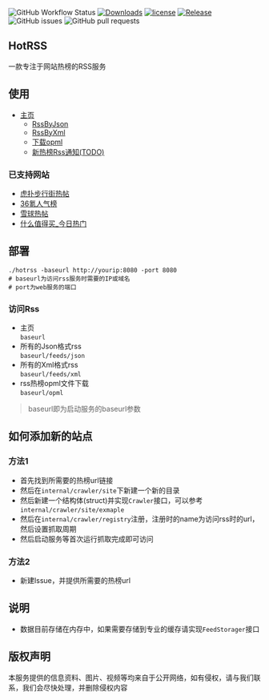 ![GitHub Workflow Status](https://img.shields.io/github/workflow/status/labulaka521/hotrss/Build_release)
[![Downloads](https://img.shields.io/github/downloads/labulaka521/hotrss/total.svg)](https://github.com/labulaka521/hotrss/releases)
[![license](https://img.shields.io/github/license/mashape/apistatus.svg?maxAge=2592000)](https://github.com/labulaka521/hotrss/blob/master/LICENSE)
[![Release](https://img.shields.io/github/release/labulaka521/hotrss.svg?label=Release)](https://github.com/labulaka521/hotrss/releases)
![GitHub issues](https://img.shields.io/github/issues/labulaka521/hotrss)
![GitHub pull requests](https://img.shields.io/github/issues-pr-raw/labulaka521/hotrss)

## HotRSS
一款专注于网站热榜的RSS服务

## 使用
- [主页](https://hotrss.top)
    - [RssByJson](https://hotrss.top/feeds/json)
    - [RssByXml](https://hotrss.top/feeds/json)
    - [下载opml](https://hotrss.top/opml)
    - [新热榜Rss通知(TODO)](https://hotrss.top)

### 已支持网站
- [虎扑步行街热帖](https://bbs.hupu.com/all-gambia)
- [36氪人气榜](https://36kr.com/hot-list/catalog)
- [雪球热帖](https://xueqiu.com/?category=snb_article)
- [什么值得买_今日热门](https://post.smzdm.com/hot_1/)

## 部署
```shell
./hotrss -baseurl http://yourip:8080 -port 8080
# baseurl为访问rss服务时需要的IP或域名
# port为web服务的端口
```

### 访问Rss
- 主页   
    `baseurl`
- 所有的Json格式rss    
    `baseurl/feeds/json`
- 所有的Xml格式rss  
    `baseurl/feeds/xml`
- rss热榜opml文件下载  
    `baseurl/opml`
> baseurl即为启动服务的baseurl参数


## 如何添加新的站点
### 方法1
- 首先找到所需要的热榜url链接
- 然后在`internal/crawler/site`下新建一个新的目录
- 然后新建一个结构体(struct)并实现`Crawler`接口，可以参考`internal/crawler/site/exmaple`
- 然后在`internal/crawler/registry`注册，注册时的name为访问rss时的url，然后设置抓取周期
- 然后启动服务等首次运行抓取完成即可访问

### 方法2
- 新建Issue，并提供所需要的热榜url



## 说明
- 数据目前存储在内存中，如果需要存储到专业的缓存请实现`FeedStorager`接口



## 版权声明
本服务提供的信息资料、图片、视频等均来自于公开网络，如有侵权，请与我们联系，我们会尽快处理，并删除侵权内容
